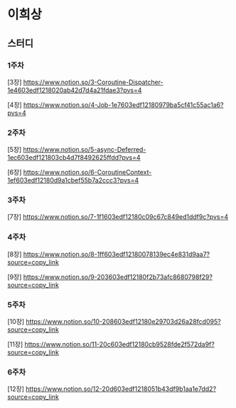 # 이희상

## 스터디

### 1주차
[3장]
https://www.notion.so/3-Coroutine-Dispatcher-1e4603edf1218020ab42d7d4a21fdae3?pvs=4

[4장]
https://www.notion.so/4-Job-1e7603edf12180979ba5cf41c55ac1a6?pvs=4

### 2주차
[5장]
https://www.notion.so/5-async-Deferred-1ec603edf121803cb4d7f8492625ffdd?pvs=4

[6장]
https://www.notion.so/6-CoroutineContext-1ef603edf12180d9a1cbef55b7a2ccc3?pvs=4

### 3주차
[7장]
https://www.notion.so/7-1f1603edf12180c09c67c849ed1ddf9c?pvs=4

### 4주차
[8장]
https://www.notion.so/8-1ff603edf12180078139ec4e831d9aa7?source=copy_link

[9장]
https://www.notion.so/9-203603edf12180f2b73afc8680798f29?source=copy_link

### 5주차
[10장]
https://www.notion.so/10-208603edf12180e29703d26a28fcd095?source=copy_link

[11장]
https://www.notion.so/11-20c603edf12180cb9528fde2f572da9f?source=copy_link

### 6주차
[12장]
https://www.notion.so/12-20d603edf1218051b43df9b1aa1e7dd2?source=copy_link